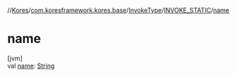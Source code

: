 //[Kores](../../../../index.md)/[com.koresframework.kores.base](../../index.md)/[InvokeType](../index.md)/[INVOKE_STATIC](index.md)/[name](name.md)

# name

[jvm]\
val [name](name.md): [String](https://kotlinlang.org/api/latest/jvm/stdlib/kotlin/-string/index.html)
